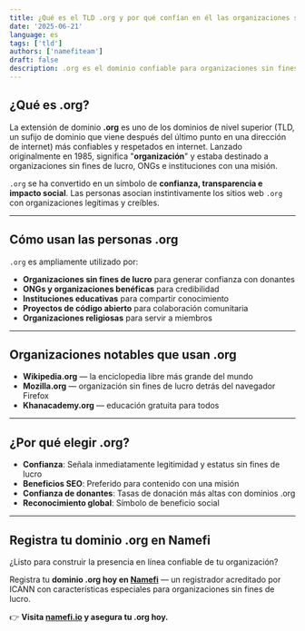 ```yaml
---
title: ¿Qué es el TLD .org y por qué confían en él las organizaciones sin fines de lucro a nivel mundial?
date: '2025-06-21'
language: es
tags: ['tld']
authors: ['namefiteam']
draft: false
description: .org es el dominio confiable para organizaciones sin fines de lucro, ONGs y organizaciones con una misión. Descubre por qué es la primera opción para construir credibilidad y confianza en línea.
---
```


## **¿Qué es .org?**

La extensión de dominio **.org** es uno de los dominios de nivel superior (TLD, un sufijo de dominio que viene después del último punto en una dirección de internet) más confiables y respetados en internet. Lanzado originalmente en 1985, significa "**organización**" y estaba destinado a organizaciones sin fines de lucro, ONGs e instituciones con una misión.

`.org` se ha convertido en un símbolo de **confianza, transparencia e impacto social**. Las personas asocian instintivamente los sitios web `.org` con organizaciones legítimas y creíbles.

---

## **Cómo usan las personas .org**

`.org` es ampliamente utilizado por:

* **Organizaciones sin fines de lucro** para generar confianza con donantes
* **ONGs y organizaciones benéficas** para credibilidad
* **Instituciones educativas** para compartir conocimiento
* **Proyectos de código abierto** para colaboración comunitaria
* **Organizaciones religiosas** para servir a miembros

---

## **Organizaciones notables que usan .org**

* **Wikipedia.org** — la enciclopedia libre más grande del mundo
* **Mozilla.org** — organización sin fines de lucro detrás del navegador Firefox
* **Khanacademy.org** — educación gratuita para todos

---

## **¿Por qué elegir .org?**

* **Confianza**: Señala inmediatamente legitimidad y estatus sin fines de lucro
* **Beneficios SEO**: Preferido para contenido con una misión
* **Confianza de donantes**: Tasas de donación más altas con dominios .org
* **Reconocimiento global**: Símbolo de beneficio social

---

## **Registra tu dominio .org en Namefi**

¿Listo para construir la presencia en línea confiable de tu organización?

Registra tu **dominio .org hoy en [Namefi](https://namefi.io)** — un registrador acreditado por ICANN con características especiales para organizaciones sin fines de lucro.

👉 **Visita [namefi.io](https://namefi.io) y asegura tu .org hoy.**